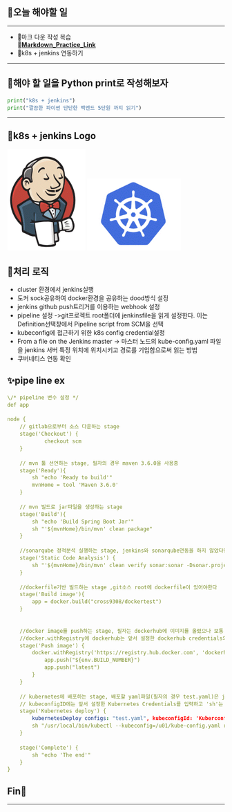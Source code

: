 ## 📕오늘 해야할 일 ##
---
* 🎈마크 다운 작성 복습   
      **📂[Markdown_Practice_Link](https://jbt.github.io/markdown-editor/)**
* 🎈k8s + jenkins 연동하기
---
## 📕해야 할 일을 Python print로 작성해보자 ##

```python
print("k8s + jenkins")
print("깔끔한 파이썬 단단한 백엔드 5단원 까지 읽기")
```
---
## 📕k8s + jenkins Logo ##
![아무이름](/%ED%99%94%EB%A9%B4%20%EC%BA%A1%EC%B2%98%202022-12-27%20114311.gif)
![아무거나2](/%ED%99%94%EB%A9%B4%20%EC%BA%A1%EC%B2%98%202022-12-27%20114330.gif)
## 📕처리 로직 ##
* cluster 환경에서 jenkins실행
* 도커 sock공유하여 docker환경을 공유하는 dood방식 설정
* jenkins github push트리거를 이용하는 webhook 설정
* pipeline 설정 ->git프로젝트 root폴더에 jenkinsfile을 읽게 설정한다. 이는 Definition선택창에서 Pipeline script from SCM을 선택
* kubeconfig에 접근하기 위한 k8s config credential설정
* From a file on the Jenkins master -> 마스터 노드의 kube-config.yaml 파일을 jenkins 서버 특정 위치에 위치시키고 경로를 기입함으로써 읽는 방법
* 쿠버네티스 연동 확인

## ✨pipe line ex ##
```yaml
\/* pipeline 변수 설정 */
def app

node {
    // gitlab으로부터 소스 다운하는 stage
    stage('Checkout') {
            checkout scm   
    }
 
    // mvn 툴 선언하는 stage, 필자의 경우 maven 3.6.0을 사용중
    stage('Ready'){  
        sh "echo 'Ready to build'"
        mvnHome = tool 'Maven 3.6.0'
    }

    // mvn 빌드로 jar파일을 생성하는 stage
    stage('Build'){  
        sh "echo 'Build Spring Boot Jar'"
        sh "'${mvnHome}/bin/mvn' clean package"
    }

    //sonarqube 정적분석 실행하는 stage, jenkins와 sonarqube연동을 하지 않았다면 이부분은 주석처리
    stage('Static Code Analysis') {  
        sh "'${mvnHome}/bin/mvn' clean verify sonar:sonar -Dsonar.projectName=pipeline_test -Dsonar.projectKey=pipeline_test -Dsonar.projectVersion=$BUILD_NUMBER"
    }

    //dockerfile기반 빌드하는 stage ,git소스 root에 dockerfile이 있어야한다
    stage('Build image'){   
        app = docker.build("cross9308/dockertest")
    }


    //docker image를 push하는 stage, 필자는 dockerhub에 이미지를 올렸으나 보통 private image repo를 별도 구축해서 사용하는것이 좋음
    //docker.withRegistry에 dockerhub는 앞서 설정한 dockerhub credentials의 ID이다.
    stage('Push image') {   
        docker.withRegistry('https://registry.hub.docker.com', 'dockerhub') {
            app.push("${env.BUILD_NUMBER}")
            app.push("latest")
        }
    }
    
    // kubernetes에 배포하는 stage, 배포할 yaml파일(필자의 경우 test.yaml)은 jenkinsfile과 마찬가지로 git소스 root에 위치시킨다.
    // kubeconfigID에는 앞서 설정한 Kubernetes Credentials를 입력하고 'sh'는 쿠버네티스 클러스터에 원격으로 실행시킬 명령어를 기술한다.
    stage('Kubernetes deploy') {
        kubernetesDeploy configs: "test.yaml", kubeconfigId: 'Kuberconfig'
        sh "/usr/local/bin/kubectl --kubeconfig=/u01/kube-config.yaml rollout restart deployment/test-deployment -n zuno"
    }

    stage('Complete') {
        sh "echo 'The end'"
    }
}
```
## Fin🎉 ##
---